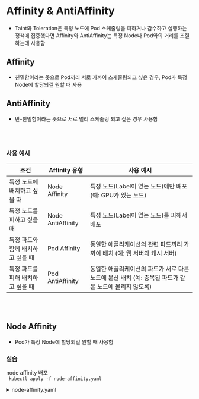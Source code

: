 # Affinity & AntiAffinity
- Taint와 Toleration은 특정 노드에 Pod 스케줄링을 피하거나 감수하고 실행하는 정책에 집중했다면 Affinity와 AntiAffinity는 특정 Node나 Pod와의 거리를 조절하는데 사용함

## Affinity
- 친밀함이라는 뜻으로 Pod끼리 서로 가까이 스케줄링되고 싶은 경우, Pod가 특정 Node에 할당되길 원할 때 사용

## AntiAffinity
- 반-친밀함이라는 뜻으로 서로 멀리 스케줄링 되고 싶은 경우 사용함

<br><br>

### 사용 예시
| 조건 | Affinity 유형 | 사용 예시 |
|------|--------------|----------|
| 특정 노드에 배치하고 싶을 때 | Node Affinity | 특정 노드(Label이 있는 노드)에만 배포 (예: GPU가 있는 노드) |
| 특정 노드를 피하고 싶을 때 | Node AntiAffinity | 특정 노드(Label이 있는 노드)를 피해서 배포 |
| 특정 파드와 함께 배치하고 싶을 때 | Pod Affinity | 동일한 애플리케이션의 관련 파드끼리 가까이 배치 (예: 웹 서버와 캐시 서버) |
| 특정 파드를 피해 배치하고 싶을 때 | Pod AntiAffinity | 동일한 애플리케이션의 파드가 서로 다른 노드에 분산 배치 (예: 중복된 파드가 같은 노드에 몰리지 않도록) |


<br><br>

## Node Affinity
- Pod가 특정 Node에 할당되길 원할 때 사용함
### 실습

node affinity 배포<br>
``` kubectl apply -f node-affinity.yaml```
<details>
  <summary>node-affinity.yaml</summary>

```
# node-affinity.yaml
apiVersion: v1
kind: Pod
metadata:
  name: node-affinity
spec:
  containers:
  - name: nginx
    image: nginx
  affinity:
    nodeAffinity: #affinity 종류를 선택함
      requiredDuringSchedulingIgnoredDuringExecution: # 특정 노드에 스케줄링 되길 강제한다, 희망하는건 preferredDuring~~~
        nodeSelectorTerms: # 선택할 노드의 라벨 정보
        - matchExpressions: # 매칭 조건 설정
          - key: disktype
            operator: In # NotIn, Exists 등등의 옵션이 있음. In은 지정한 값이 하나라도 해당하면 이라는 의미임, 노드 labal이 disktype이고 ssd, nvme 중 하나라도 만족
            values:
              - ssd
              - nvme
```
</details>
